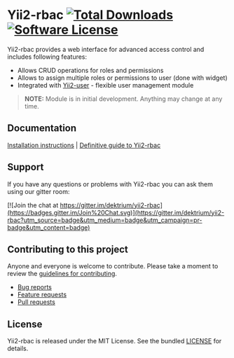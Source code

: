 # Yii2-rbac [![Total Downloads](https://img.shields.io/packagist/dt/dektrium/yii2-rbac.svg?style=flat-square)](https://packagist.org/packages/dektrium/yii2-rbac) [![Software License](https://img.shields.io/badge/license-MIT-brightgreen.svg?style=flat-square)](LICENSE)


Yii2-rbac provides a web interface for advanced access control and includes following features:

- Allows CRUD operations for roles and permissions
- Allows to assign multiple roles or permissions to user (done with widget)
- Integrated with [Yii2-user](https://github.com/dektrium/yii2-user) - flexible user management module

> **NOTE:** Module is in initial development. Anything may change at any time.

## Documentation

[Installation instructions](docs/installation.md) | [Definitive guide to Yii2-rbac](docs/README.md)

## Support

If you have any questions or problems with Yii2-rbac you can ask them using our gitter room:

[![Join the chat at https://gitter.im/dektrium/yii2-rbac](https://badges.gitter.im/Join%20Chat.svg)](https://gitter.im/dektrium/yii2-rbac?utm_source=badge&utm_medium=badge&utm_campaign=pr-badge&utm_content=badge)

## Contributing to this project

Anyone and everyone is welcome to contribute. Please take a moment to
review the [guidelines for contributing](CONTRIBUTING.md).

* [Bug reports](CONTRIBUTING.md#bugs)
* [Feature requests](CONTRIBUTING.md#features)
* [Pull requests](CONTRIBUTING.md#pull-requests)

## License

Yii2-rbac is released under the MIT License. See the bundled [LICENSE](LICENSE) for details.
